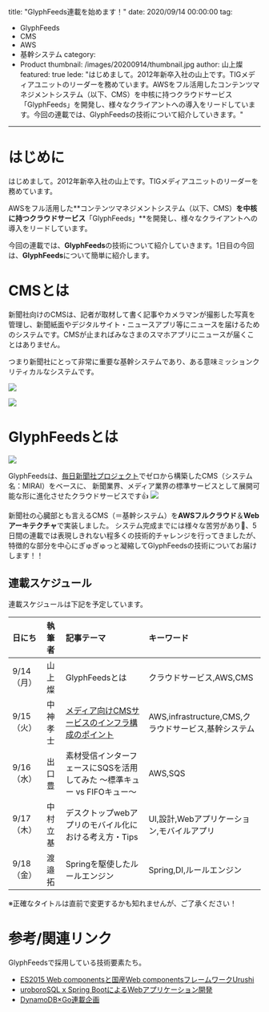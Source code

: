 title: "GlyphFeeds連載を始めます！"
date: 2020/09/14 00:00:00
tag:
  - GlyphFeeds
  - CMS
  - AWS
  - 基幹システム
category:
  - Product
thumbnail: /images/20200914/thumbnail.jpg
author: 山上燦
featured: true
lede: "はじめまして。2012年新卒入社の山上です。TIGメディアユニットのリーダーを務めています。AWSをフル活用したコンテンツマネジメントシステム（以下、CMS）を中核に持つクラウドサービス「GlyphFeeds」を開発し、様々なクライアントへの導入をリードしています。今回の連載では、GlyphFeedsの技術について紹介していきます。"
---

# はじめに
はじめまして。2012年新卒入社の山上です。TIGメディアユニットのリーダーを務めています。

AWSをフル活用した**コンテンツマネジメントシステム（以下、CMS）**を中核に持つクラウドサービス**「GlyphFeeds」**を開発し、様々なクライアントへの導入をリードしています。

今回の連載では、**GlyphFeeds**の技術について紹介していきます。1日目の今回は、**GlyphFeeds**について簡単に紹介します。

# CMSとは

新聞社向けのCMSは、記者が取材して書く記事やカメラマンが撮影した写真を管理し、新聞紙面やデジタルサイト・ニュースアプリ等にニュースを届けるためのシステムです。CMSが止まればみなさまのスマホアプリにニュースが届くことはありません。

つまり新聞社にとって非常に重要な基幹システムであり、ある意味ミッションクリティカルなシステムです。

![](/images/20200914/原稿.gif)

![](/images/20200914/画像編集.gif)


# GlyphFeedsとは
![](/images/20200914/GlyphFeedsLogo.jpg)

GlyphFeedsは、[毎日新聞社プロジェクト](https://prtimes.jp/main/html/rd/p/000000324.000004374.html)でゼロから構築したCMS（システム名：MIRAI）をベースに、
新聞業界、メディア業界の標準サービスとして展開可能な形に進化させたクラウドサービスです👍
![](/images/20200914/スクリーンショット_2020-09-08_18.11.19.png)

新聞社の心臓部とも言えるCMS（＝基幹システム）を**AWSフルクラウド**＆**Webアーキテクチャ**で実装しました。
システム完成までには様々な苦労があり💪、5日間の連載では表現しきれない程多くの技術的チャレンジを行ってきましたが、特徴的な部分を中心にぎゅぎゅっと凝縮してGlyphFeedsの技術についてお届けします！！

## 連載スケジュール
連載スケジュールは下記を予定しています。

| 日にち | 執筆者 | 記事テーマ | キーワード |
|:-----------|:------------|:------------|:------------|
| 9/14（月）    | 山上燦       | GlyphFeedsとは         |クラウドサービス,AWS,CMS|
| 9/15（火）    | 中神孝士     | [メディア向けCMSサービスのインフラ構成のポイント](https://future-architect.github.io/articles/20200915/) |AWS,infrastructure,CMS,クラウドサービス,基幹システム|
| 9/16（水）    | 出口豊      | 素材受信インターフェースにSQSを活用してみた ～標準キュー vs FIFOキュー～ |AWS,SQS|
| 9/17（木）    | 中村立基    | デスクトップwebアプリのモバイル化における考え方・Tips |UI,設計,Webアプリケーション,モバイルアプリ|
| 9/18（金）    | 渡邉拓       | Springを駆使したルールエンジン |Spring,DI,ルールエンジン|

※正確なタイトルは直前で変更するかも知れませんが、ご了承ください！

# 参考/関連リンク

GlyphFeedsで採用している技術要素たち。

* [ES2015 Web componentsと国産Web componentsフレームワークUrushi](https://future-architect.github.io/articles/20170605/)
* [uroboroSQL x Spring BootによるWebアプリケーション開発](https://future-architect.github.io/articles/20170828/)
* [DynamoDB×Go連載企画](https://future-architect.github.io/tags/DynamoDB%C3%97Go/)

